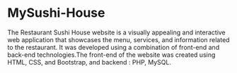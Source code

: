 # MySushi-House
The Restaurant Sushi House website is a visually appealing and interactive web application that showcases the menu, services, and information related to the restaurant. It was developed using a combination of front-end and back-end technologies.The front-end of the website was created using HTML, CSS, and Bootstrap, and backend : PHP, MySQL.
